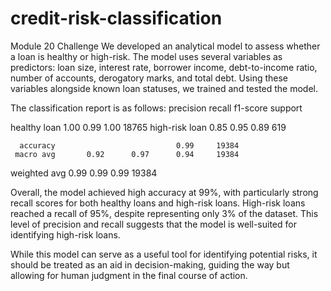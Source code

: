 # credit-risk-classification
Module 20 Challenge
We developed an analytical model to assess whether a loan is healthy or high-risk. The model uses several variables as predictors: loan size, interest rate, borrower income, debt-to-income ratio, number of accounts, derogatory marks, and total debt. Using these variables alongside known loan statuses, we trained and tested the model.

The classification report is as follows:
                precision    recall  f1-score   support

  healthy loan       1.00      0.99      1.00     18765
high-risk loan       0.85      0.95      0.89       619

      accuracy                           0.99     19384
     macro avg       0.92      0.97      0.94     19384
  weighted avg       0.99      0.99      0.99     19384

Overall, the model achieved high accuracy at 99%, with particularly strong recall scores for both healthy loans and high-risk loans. High-risk loans reached a recall of 95%, despite representing only 3% of the dataset. This level of precision and recall suggests that the model is well-suited for identifying high-risk loans.

While this model can serve as a useful tool for identifying potential risks, it should be treated as an aid in decision-making, guiding the way but allowing for human judgment in the final course of action.